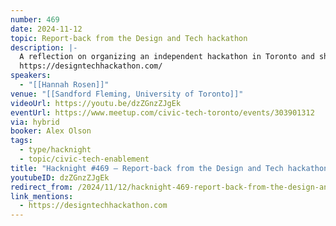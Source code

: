 ```yaml
---
number: 469
date: 2024-11-12
topic: Report-back from the Design and Tech hackathon
description: |-
  A reflection on organizing an independent hackathon in Toronto and sharing the outcomes.
  https://designtechhackathon.com/
speakers:
  - "[[Hannah Rosen]]"
venue: "[[Sandford Fleming, University of Toronto]]"
videoUrl: https://youtu.be/dzZGnzZJgEk
eventUrl: https://www.meetup.com/civic-tech-toronto/events/303901312
via: hybrid
booker: Alex Olson
tags:
  - type/hacknight
  - topic/civic-tech-enablement
title: "Hacknight #469 – Report-back from the Design and Tech hackathon"
youtubeID: dzZGnzZJgEk
redirect_from: /2024/11/12/hacknight-469-report-back-from-the-design-and-tech-hackathon-with-hannah-rosen/
link_mentions:
  - https://designtechhackathon.com
---
```

